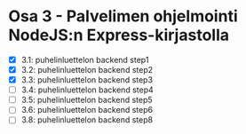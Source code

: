 # Osa 3 - Palvelimen ohjelmointi NodeJS:n Express-kirjastolla

- [x] 3.1: puhelinluettelon backend step1
- [x] 3.2: puhelinluettelon backend step2
- [x] 3.3: puhelinluettelon backend step3
- [ ] 3.4: puhelinluettelon backend step4
- [ ] 3.5: puhelinluettelon backend step5
- [ ] 3.6: puhelinluettelon backend step6
- [ ] 3.8: puhelinluettelon backend step8
